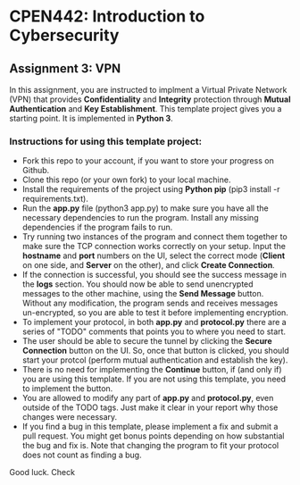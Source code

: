 # CPEN442: Introduction to Cybersecurity
## Assignment 3: VPN

In this assignment, you are instructed to implment a Virtual Private Network (VPN) that provides **Confidentiality** and **Integrity** protection through **Mutual Authentication** and **Key Establishment**. This template project gives you a starting point. It is implemented in **Python 3**. 

### Instructions for using this template project:
- Fork this repo to your account, if you want to store your progress on Github.
- Clone this repo (or your own fork) to your local machine.
- Install the requirements of the project using **Python pip** (pip3 install -r requirements.txt).
- Run the **app.py** file (python3 app.py) to make sure you have all the necessary dependencies to run the program. Install any missing dependencies if the program fails to run.
- Try running two instances of the program and connect them together to make sure the TCP connection works correctly on your setup. Input the **hostname** and **port** numbers on the UI, select the correct mode (**Client** on one side, and **Server** on the other), and click **Create Connection**.
- If the connection is successful, you should see the success message in the **logs** section. You should now be able to send unencrypted messages to the other machine, using the **Send Message** button. Without any modification, the program sends and receives messages un-encrypted, so you are able to test it before implementing encryption.
- To implement your protocol, in both **app.py** and **protocol.py** there are a series of "TODO" comments that points you to where you need to start.
- The user should be able to secure the tunnel by clicking the **Secure Connection** button on the UI. So, once that button is clicked, you should start your protcol (perform mutual authentication and establish the key).
- There is no need for implementing the **Continue** button, if (and only if) you are using this template. If you are not using this template, you need to implement the button. 
- You are allowed to modify any part of **app.py** and **protocol.py**, even outside of the TODO tags. Just make it clear in your report why those changes were necessary.
- If you find a bug in this template, please implement a fix and submit a pull request. You might get bonus points depending on how substantial the bug and fix is. Note that changing the program to fit your protocol does not count as finding a bug.

Good luck.
Check